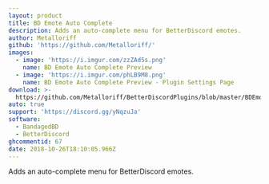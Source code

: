 ```yaml
---
layout: product
title: BD Emote Auto Complete
description: Adds an auto-complete menu for BetterDiscord emotes.
author: Metalloriff
github: 'https://github.com/Metalloriff/'
images:
  - image: 'https://i.imgur.com/zzZAd5s.png'
    name: BD Emote Auto Complete Preview
  - image: 'https://i.imgur.com/phLB9M8.png'
    name: BD Emote Auto Complete Preview - Plugin Settings Page
download: >-
  https://github.com/Metalloriff/BetterDiscordPlugins/blob/master/BDEmoteAutocomplete.plugin.js
auto: true
support: 'https://discord.gg/yNqzuJa'
software:
  - BandagedBD
  - BetterDiscord
ghcommentid: 67
date: 2018-10-26T18:10:05.966Z
---
```

Adds an auto-complete menu for BetterDiscord emotes.